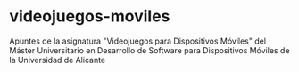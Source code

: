 videojuegos-moviles
===================

Apuntes de la asignatura "Videojuegos para Dispositivos Móviles" del Máster Universitario en Desarrollo de Software para Dispositivos Móviles de la Universidad de Alicante
